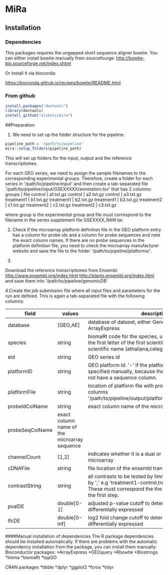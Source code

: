 # MiRa

## Installation

### Dependencies

This packages requires the ungapped short sequence aligner bowtie. You can either install bowtie manually from sourcefourge:
http://bowtie-bio.sourceforge.net/index.shtml

Or install it via bioconda:

https://bioconda.github.io/recipes/bowtie/README.html

### From github

```R
install.packages("devtools")
library(devtools)
install_github("alxbetz/mira")
```

##Preparation

1. We need to set up the folder structure for the pipeline:
```R
pipeline_path = '/path/to/pipeline'
mira::setup_folders(pipeline_path)
```
This will set up folders for the input, output and the reference transcriptomes.

For each GEO series, we need to assign the sample filenames to the corresponding experimental groups. Therefore, create a folder for each series in '/path/to/pipeline/input' and then create a tab-separated file  '/path/to/pipeline/input/GSEXXXXX/annotation.tsv' that has 2 columns:
groups  | file
control | a1.txt.gz
control | a2.txt.gz
control | a3.txt.gz
treatment1 | b1.txt.gz
treatment1 | b2.txt.gz
treatment1 | b3.txt.gz
treatment2  | c1.txt.gz
treatment2  | c2.txt.gz
treatment2  | c3.txt.gz
  
where group is the experimental group and file must correspond to the filename in the series supplement file GSEXXXX_RAW.tar.

2. Check if the microarray platform definition file in the GEO platform entry has a column for probe ids and a column for probe sequences and note the exact column names. If there are no probe sequences in the platform definition file, you need to check the microarray manufacturer website and save the file to the folder '/path/to/pipeline/platforms/'.

3.
Download the reference transcriptomes 
from Ensembl.
http://www.ensembl.org/index.html
http://plants.ensembl.org/index.html
and save them into
'/path/to/pipeline/genomicDB'

4.Create the job submission file where all input files and parameters for the run are defined. This is again a tab-separated file with the following columns:


field | values | description
-----|----- | -----
database| [GEO,AE] | database of dataset, either Gene Expression Omnibus or ArrayExpress
species| string | biomaRt code for the species, usually a concatenation of the first letter of the first scientific name and the last scientific name (athaliana,celegans,drerio)
eid| string | GEO series id
platformID| string | GEO platform id. '-' if the platform file needs to be specified manually, because the GEO platform file does not have a sequence column.
platformFile| string | location of platform file with probe_id and sequence columns '/path/to/pipeline/output/platforms/platformFileName.txt'
probeIdColName| string | exact column name of the microarray probe id columns
probeSeqColName| exact column name of the microarray sequence
channelCount| [1,2] | indicates whether it is a dual or single channel microarray
cDNAFile| string | file location of the ensembl transcriptome
contrastString| string | all contrasts to be tested by limma and fcros separated by ',' e.g 'treatment1-control,treatment2-control'. These must correspond the the groups you assigned in the first step.
pvalDE| double]0-1] | adjusted p-value cutoff to determine which genes are differentially expressed
lfcDE| double]0-inf] | log2 fold change cutoff to determine which genes are differentially expressed


####Manual installation of dependencies
The R package dependencies should be installed automatically. 
If there are problems with the automatic dependency installation from the package, you can install them manually:
Bioconductor packages:
*ArrayExpress
*GEOquery
*Rbowtie
*Biostrings
*limma
*biomaRt
*topGO

CRAN packages
*tibble
*dplyr
*ggplot2
*fcros
*tidyr




